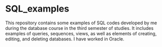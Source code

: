 # SQL_examples

This repository contains some examples of SQL codes developed by me during the database course in the third semester of studies. It includes examples of queries, sequences, views, as well as elements of creating, editing, and deleting databases. I have worked in Oracle.
